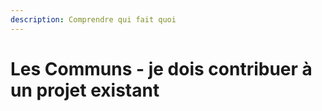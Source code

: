 ```yaml
---
description: Comprendre qui fait quoi
---
```


# Les Communs - je dois contribuer à un projet existant

